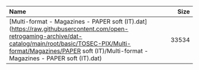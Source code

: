 |Name|Size|
|:---|---:|
|[Multi-format - Magazines - PAPER soft (IT).dat](https://raw.githubusercontent.com/open-retrogaming-archive/dat-catalog/main/root/basic/TOSEC-PIX/Multi-format/Magazines/PAPER soft (IT)/Multi-format - Magazines - PAPER soft (IT).dat)|33534|
